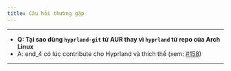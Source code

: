 ```yaml
---
title: Câu hỏi thường gặp
---
```


---
- **Q: Tại sao dùng `hyprland-git` từ AUR thay vì `hyprland` từ repo của Arch Linux**
- A: end_4 có lúc contribute cho Hyprland và thích thế (xem: [#158](https://github.com/end-4/dots-hyprland/issues/158#issuecomment-1872424355))
---
